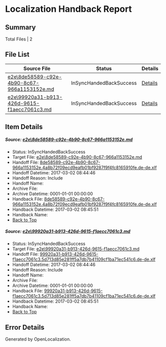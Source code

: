 # <a name='report-top'></a> Localization Handback Report

## Summary
 Total Files | 2

## File List
 Source File | Status | Details 
 ----------- | ------ | ------- 
 [e2e\8de58589-c92e-4b90-8c67-966a1153152e.md](https://github.com/OpenLocalizationTestOrg/ol-test4/blob/83422ef150f31a85246ac24e027c7c8ceededab7/e2e/8de58589-c92e-4b90-8c67-966a1153152e.md) | InSyncHandedBackSuccess | [Details](#4f88fef9101f0be10905008bd744f3f9f68662dd1)
 [e2e\99920a31-b913-426d-9615-f1aecc7061c3.md](https://github.com/OpenLocalizationTestOrg/ol-test4/blob/83422ef150f31a85246ac24e027c7c8ceededab7/e2e/99920a31-b913-426d-9615-f1aecc7061c3.md) | InSyncHandedBackSuccess | [Details](#36471076e69d45527beffdab4c9947877679426f2)

## Item Details
##### <a name='4f88fef9101f0be10905008bd744f3f9f68662dd1'></a> Source: [e2e\8de58589-c92e-4b90-8c67-966a1153152e.md](https://github.com/OpenLocalizationTestOrg/ol-test4/blob/83422ef150f31a85246ac24e027c7c8ceededab7/e2e/8de58589-c92e-4b90-8c67-966a1153152e.md)
* Status: InSyncHandedBackSuccess
* Target File: [e2e\8de58589-c92e-4b90-8c67-966a1153152e.md](https://github.com/OpenLocalizationTestOrg/ol-test4-dede/blob/aabe76e47ee35c9bcbe8fb8ffa0322db5e72303c/e2e/8de58589-c92e-4b90-8c67-966a1153152e.md)
* Handoff File: [8de58589-c92e-4b90-8c67-966a1153152e.4a8b72f09ecd9eafb01bf9287f9f4fc8165910fe.de-de.xlf](https://github.com/OpenLocalizationTestOrg/ol-test4-handoff/blob/b8097e72ff4b503f907cf272943a50138bd7501e/ol-handoff/OpenLocalizationTestOrg/ol-test4-dede/xinjiang/high/8de58589-c92e-4b90-8c67-966a1153152e.4a8b72f09ecd9eafb01bf9287f9f4fc8165910fe.de-de.xlf)
* Handoff Datetime: 2017-03-02 08:44:46
* Handoff Reason: Include
* Handoff Name: 
* Archive File: 
* Archive Datetime: 0001-01-01 00:00:00
* Handback File: [8de58589-c92e-4b90-8c67-966a1153152e.4a8b72f09ecd9eafb01bf9287f9f4fc8165910fe.de-de.xlf](https://github.com/OpenLocalizationTestOrg/ol-test4-handback/blob/292800a4ab7d5ef51562623bd776cf93ff8bcf77/ol-handback/OpenLocalizationTestOrg/ol-test4-dede/xinjiang/high/8de58589-c92e-4b90-8c67-966a1153152e.4a8b72f09ecd9eafb01bf9287f9f4fc8165910fe.de-de.xlf)
* Handback Datetime: 2017-03-02 08:45:51
* Handback Name: 
* [Back to Top](#report-top)

##### <a name='36471076e69d45527beffdab4c9947877679426f2'></a> Source: [e2e\99920a31-b913-426d-9615-f1aecc7061c3.md](https://github.com/OpenLocalizationTestOrg/ol-test4/blob/83422ef150f31a85246ac24e027c7c8ceededab7/e2e/99920a31-b913-426d-9615-f1aecc7061c3.md)
* Status: InSyncHandedBackSuccess
* Target File: [e2e\99920a31-b913-426d-9615-f1aecc7061c3.md](https://github.com/OpenLocalizationTestOrg/ol-test4-dede/blob/aabe76e47ee35c9bcbe8fb8ffa0322db5e72303c/e2e/99920a31-b913-426d-9615-f1aecc7061c3.md)
* Handoff File: [99920a31-b913-426d-9615-f1aecc7061c3.5d713d85e281ff5a7db7b41109cf1ba71ec541c6.de-de.xlf](https://github.com/OpenLocalizationTestOrg/ol-test4-handoff/blob/b8097e72ff4b503f907cf272943a50138bd7501e/ol-handoff/OpenLocalizationTestOrg/ol-test4-dede/xinjiang/high/99920a31-b913-426d-9615-f1aecc7061c3.5d713d85e281ff5a7db7b41109cf1ba71ec541c6.de-de.xlf)
* Handoff Datetime: 2017-03-02 08:44:46
* Handoff Reason: Include
* Handoff Name: 
* Archive File: 
* Archive Datetime: 0001-01-01 00:00:00
* Handback File: [99920a31-b913-426d-9615-f1aecc7061c3.5d713d85e281ff5a7db7b41109cf1ba71ec541c6.de-de.xlf](https://github.com/OpenLocalizationTestOrg/ol-test4-handback/blob/292800a4ab7d5ef51562623bd776cf93ff8bcf77/ol-handback/OpenLocalizationTestOrg/ol-test4-dede/xinjiang/high/99920a31-b913-426d-9615-f1aecc7061c3.5d713d85e281ff5a7db7b41109cf1ba71ec541c6.de-de.xlf)
* Handback Datetime: 2017-03-02 08:45:51
* Handback Name: 
* [Back to Top](#report-top)


## Error Details

Generated by OpenLocalization.
